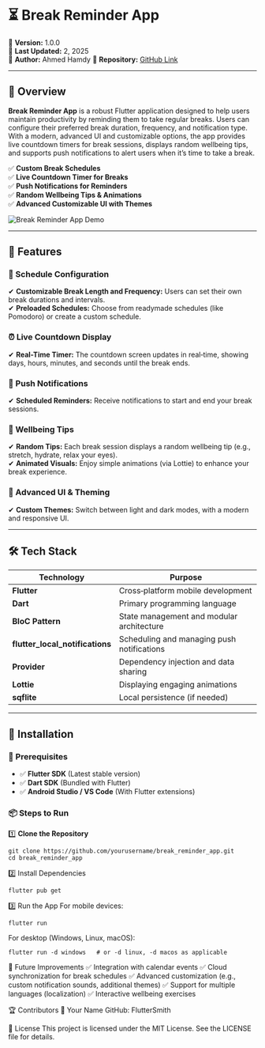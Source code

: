 # ⏳ Break Reminder App

📌 **Version:** 1.0.0  
📅 **Last Updated:** 2, 2025  
👤 **Author:** Ahmed Hamdy
🔗 **Repository:** [GitHub Link](https://github.com/FlutterSmith/BreakSchedule)

---

## 📖 Overview

**Break Reminder App** is a robust Flutter application designed to help users maintain productivity by reminding them to take regular breaks. Users can configure their preferred break duration, frequency, and notification type. With a modern, advanced UI and customizable options, the app provides live countdown timers for break sessions, displays random wellbeing tips, and supports push notifications to alert users when it’s time to take a break.

✅ **Custom Break Schedules**  
✅ **Live Countdown Timer for Breaks**  
✅ **Push Notifications for Reminders**  
✅ **Random Wellbeing Tips & Animations**  
✅ **Advanced Customizable UI with Themes**

![Break Reminder App Demo](https://media.giphy.com/media/your-demo-url-here/giphy.gif)

---

## 🚀 Features

### 📅 Schedule Configuration
✔ **Customizable Break Length and Frequency:** Users can set their own break durations and intervals.  
✔ **Preloaded Schedules:** Choose from readymade schedules (like Pomodoro) or create a custom schedule.

### ⏰ Live Countdown Display
✔ **Real-Time Timer:** The countdown screen updates in real‑time, showing days, hours, minutes, and seconds until the break ends.

### 🔔 Push Notifications
✔ **Scheduled Reminders:** Receive notifications to start and end your break sessions.

### 🌟 Wellbeing Tips
✔ **Random Tips:** Each break session displays a random wellbeing tip (e.g., stretch, hydrate, relax your eyes).  
✔ **Animated Visuals:** Enjoy simple animations (via Lottie) to enhance your break experience.

### 🎨 Advanced UI & Theming
✔ **Custom Themes:** Switch between light and dark modes, with a modern and responsive UI.

---

## 🛠️ Tech Stack

| Technology                         | Purpose                                               |
|------------------------------------|-------------------------------------------------------|
| **Flutter**                        | Cross‑platform mobile development                     |
| **Dart**                           | Primary programming language                          |
| **BloC Pattern**                   | State management and modular architecture             |
| **flutter_local_notifications**    | Scheduling and managing push notifications            |
| **Provider**                       | Dependency injection and data sharing                 |
| **Lottie**                         | Displaying engaging animations                        |
| **sqflite**                        | Local persistence (if needed)                         |

---

## 🚀 Installation

### 📌 Prerequisites
- ✅ **Flutter SDK** (Latest stable version)  
- ✅ **Dart SDK** (Bundled with Flutter)  
- ✅ **Android Studio / VS Code** (With Flutter extensions)

### 📦 Steps to Run

1️⃣ **Clone the Repository**  
```
git clone https://github.com/yourusername/break_reminder_app.git
cd break_reminder_app
```
2️⃣ Install Dependencies
```
flutter pub get
```
3️⃣ Run the App
For mobile devices:
```
flutter run
```
For desktop (Windows, Linux, macOS):
```
flutter run -d windows   # or -d linux, -d macos as applicable

```

📌 Future Improvements
✅ Integration with calendar events
✅ Cloud synchronization for break schedules
✅ Advanced customization (e.g., custom notification sounds, additional themes)
✅ Support for multiple languages (localization)
✅ Interactive wellbeing exercises

🏆 Contributors
👤 Your Name
GitHub: FlutterSmith


📝 License
This project is licensed under the MIT License. See the LICENSE file for details.
